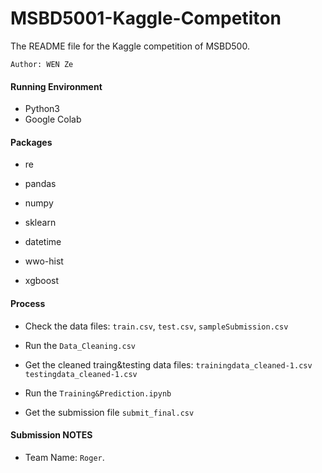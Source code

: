 # MSBD5001-Kaggle-Competiton

The README file for the Kaggle competition of MSBD500.

`Author: WEN Ze`


#### Running Environment

- Python3
- Google Colab 


#### Packages

- re

- pandas

- numpy

- sklearn

- datetime 

- wwo-hist

- xgboost

  

#### Process

- Check the data files: `train.csv`, `test.csv`, `sampleSubmission.csv`

- Run the `Data_Cleaning.csv`

- Get the cleaned traing&testing data files: `trainingdata_cleaned-1.csv` `testingdata_cleaned-1.csv`

- Run the `Training&Prediction.ipynb`

- Get the submission file `submit_final.csv`

  

#### Submission NOTES

- Team Name: `Roger`.
